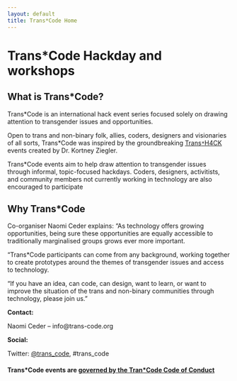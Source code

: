 ```yaml
---
layout: default
title: Trans*Code Home
---
```


# Trans*Code Hackday and workshops

## What is Trans*Code?

Trans*Code is an international  hack event series focused solely on drawing attention to transgender issues and opportunities.

Open to trans and non-binary folk, allies, coders, designers and visionaries of all sorts, Trans*Code was inspired by the groundbreaking [Trans`*`H4CK](http://www.transhack.org/)  events created by Dr. Kortney Ziegler. 

Trans*Code events aim to help draw attention to transgender issues through informal, topic-focused hackdays. Coders, designers, activitists, and community members not currently working in technology are also encouraged to participate

## Why Trans*Code
Co-organiser Naomi Ceder explains: “As technology offers growing opportunities, being sure these opportunities are equally accessible to traditionally marginalised groups grows ever more important.

“Trans*Code participants can come from any background, working together to create prototypes around the themes of transgender issues and access to technology.

“If you have an idea, can code, can design, want to learn, or want to improve the situation of the trans and non-binary communities through technology, please join us.”


<p><b>Contact:</b></p>
<p>Naomi Ceder &#8211; info@trans-code.org</p>
<p><b>Social:</b></p>
  <p>Twitter: <a href="https://twitter.com/trans_code">@trans_code</a>, #trans_code<br /></p>
 <h4>Trans*Code events are <a href="code_of_conduct.html">governed by the Tran*Code Code of Conduct</a></h4>


